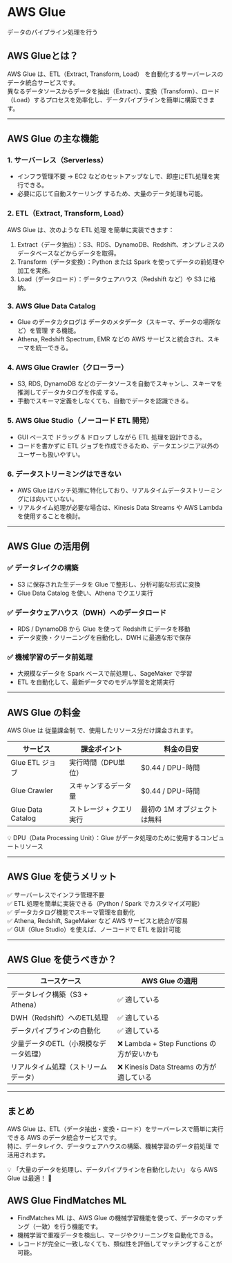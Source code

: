 # AWS Glue
データのパイプライン処理を行う

## AWS Glueとは？
AWS Glue は、ETL（Extract, Transform, Load） を自動化するサーバーレスのデータ統合サービスです。  
異なるデータソースからデータを抽出（Extract）、変換（Transform）、ロード（Load）するプロセスを効率化し、データパイプラインを簡単に構築できます。

---

## AWS Glue の主な機能
### 1. サーバーレス（Serverless）
- インフラ管理不要 → EC2 などのセットアップなしで、即座にETL処理を実行できる。
- 必要に応じて自動スケーリング するため、大量のデータ処理も可能。

### 2. ETL（Extract, Transform, Load）
AWS Glue は、次のような ETL 処理 を簡単に実装できます：
1. Extract（データ抽出）：S3、RDS、DynamoDB、Redshift、オンプレミスのデータベースなどからデータを取得。
2. Transform（データ変換）：Python または Spark を使ってデータの前処理や加工を実施。
3. Load（データロード）：データウェアハウス（Redshift など）や S3 に格納。

### 3. AWS Glue Data Catalog
- Glue のデータカタログは データのメタデータ（スキーマ、データの場所など）を管理 する機能。
- Athena, Redshift Spectrum, EMR などの AWS サービスと統合され、スキーマを統一できる。

### 4. AWS Glue Crawler（クローラー）
- S3, RDS, DynamoDB などのデータソースを自動でスキャンし、スキーマを推測してデータカタログを作成 する。
- 手動でスキーマ定義をしなくても、自動でデータを認識できる。

### 5. AWS Glue Studio（ノーコード ETL 開発）
- GUI ベースで ドラッグ & ドロップ しながら ETL 処理を設計できる。
- コードを書かずに ETL ジョブを作成できるため、データエンジニア以外のユーザーも扱いやすい。

### 6. データストリーミングはできない
- AWS Glue はバッチ処理に特化しており、リアルタイムデータストリーミングには向いていない。
- リアルタイム処理が必要な場合は、Kinesis Data Streams や AWS Lambda を使用することを検討。
---

## AWS Glue の活用例
### ✅ データレイクの構築
- S3 に保存された生データを Glue で整形し、分析可能な形式に変換
- Glue Data Catalog を使い、Athena でクエリ実行

### ✅ データウェアハウス（DWH）へのデータロード
- RDS / DynamoDB から Glue を使って Redshift にデータを移動
- データ変換・クリーニングを自動化し、DWH に最適な形で保存

### ✅ 機械学習のデータ前処理
- 大規模なデータを Spark ベースで前処理し、SageMaker で学習
- ETL を自動化して、最新データでのモデル学習を定期実行

---

## AWS Glue の料金
AWS Glue は 従量課金制 で、使用したリソース分だけ課金されます。

| サービス | 課金ポイント | 料金の目安 |
|---------|------------|-----------|
| Glue ETL ジョブ | 実行時間（DPU単位） | $0.44 / DPU-時間 |
| Glue Crawler | スキャンするデータ量 | $0.44 / DPU-時間 |
| Glue Data Catalog | ストレージ + クエリ実行 | 最初の 1M オブジェクトは無料 |

💡 DPU（Data Processing Unit）：Glue がデータ処理のために使用するコンピュートリソース

---

## AWS Glue を使うメリット
✅ サーバーレスでインフラ管理不要  
✅ ETL 処理を簡単に実装できる（Python / Spark でカスタマイズ可能）  
✅ データカタログ機能でスキーマ管理を自動化  
✅ Athena, Redshift, SageMaker など AWS サービスと統合が容易  
✅ GUI（Glue Studio）を使えば、ノーコードで ETL を設計可能  

---

## AWS Glue を使うべきか？
| ユースケース | AWS Glue の適用 |
|-------------|---------------|
| データレイク構築（S3 + Athena） | ✅ 適している |
| DWH（Redshift）へのETL処理 | ✅ 適している |
| データパイプラインの自動化 | ✅ 適している |
| 少量データのETL（小規模なデータ処理） | ❌ Lambda + Step Functions の方が安いかも |
| リアルタイム処理（ストリームデータ） | ❌ Kinesis Data Streams の方が適している |

---

## まとめ
AWS Glue は、ETL（データ抽出・変換・ロード）をサーバーレスで簡単に実行できる AWS のデータ統合サービスです。  
特に、データレイク、データウェアハウスの構築、機械学習のデータ前処理 で活用されます。

💡 「大量のデータを処理し、データパイプラインを自動化したい」 なら AWS Glue は最適！ 🚀


## AWS Glue FindMatches ML
- FindMatches ML は、AWS Glue の機械学習機能を使って、データのマッチング（一致）を行う機能です。
- 機械学習で重複データを検出し、マージやクリーニングを自動化できる。
- レコードが完全に一致しなくても、類似性を評価してマッチングすることが可能。
